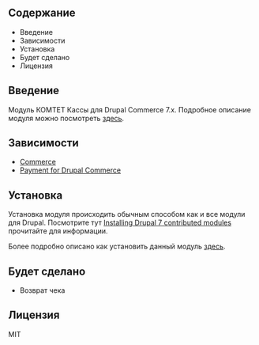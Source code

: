 Содержание
----------

 * Введение
 * Зависимости
 * Установка
 * Будет сделано
 * Лицензия

Введение
--------

Модуль КОМТЕТ Кассы для Drupal Commerce 7.x. 
Подробное описание модуля можно посмотреть [здесь](./help/TUTORIAL.md).

Зависимости
-----------

* [Commerce](https://drupal.org/project/commerce)
* [Payment for Drupal Commerce](https://www.drupal.org/project/payment_commerce)

Установка
---------

Установка модуля происходить обычным способом как и все модули для Drupal. Посмотрите тут [Installing Drupal 7 contributed modules](https://drupal.org/documentation/install/modules-themes/modules-7) прочитайте для информации. 

Более подробно описано как установить данный модуль [здесь](./help/TUTORIAL.md).


Будет сделано
-------------

- Возврат чека

Лицензия
--------

MIT

